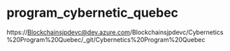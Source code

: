 # program_cybernetic_quebec
https://Blockchainsjpdevc@dev.azure.com/Blockchainsjpdevc/Cybernetics%20Program%20Quebec/_git/Cybernetics%20Program%20Quebec
